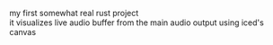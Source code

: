 my first somewhat real rust project  
it visualizes live audio buffer from the main audio output using iced's canvas

